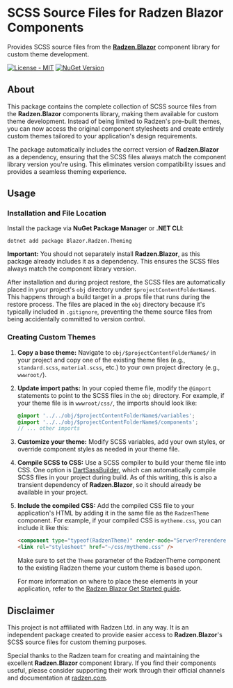 # SCSS Source Files for Radzen Blazor Components

Provides SCSS source files from the [**Radzen.Blazor**](https://www.nuget.org/packages/Radzen.Blazor) component library for custom theme development.

[![License - MIT](https://img.shields.io/github/license/cytoph/blazor-radzen-theming?logo=github&style=for-the-badge)](https://github.com/cytoph/blazor-radzen-theming/blob/master/LICENSE)
[![NuGet Version](https://img.shields.io/nuget/v/Blazor.Radzen.Theming?logo=nuget&style=for-the-badge)](https://www.nuget.org/packages/Blazor.Radzen.Theming/)

## About

This package contains the complete collection of SCSS source files from the **Radzen.Blazor** components library, making them available for custom theme development. Instead of being limited to Radzen's pre-built themes, you can now access the original component stylesheets and create entirely custom themes tailored to your application's design requirements.

The package automatically includes the correct version of **Radzen.Blazor** as a dependency, ensuring that the SCSS files always match the component library version you're using. This eliminates version compatibility issues and provides a seamless theming experience.

## Usage

### Installation and File Location

Install the package via **NuGet Package Manager** or **.NET CLI**:

```
dotnet add package Blazor.Radzen.Theming
```

**Important:** You should not separately install **Radzen.Blazor**, as this package already includes it as a dependency. This ensures the SCSS files always match the component library version.

After installation and during project restore, the SCSS files are automatically placed in your project's `obj` directory under `$projectContentFolderName$`. This happens through a build target in a .props file that runs during the restore process. The files are placed in the `obj` directory because it's typically included in `.gitignore`, preventing the theme source files from being accidentally committed to version control.

### Creating Custom Themes

1. **Copy a base theme:** Navigate to `obj/$projectContentFolderName$/` in your project and copy one of the existing theme files (e.g., `standard.scss`, `material.scss`, etc.) to your own project directory (e.g., `wwwroot/`).

2. **Update import paths:** In your copied theme file, modify the `@import` statements to point to the SCSS files in the `obj` directory. For example, if your theme file is in `wwwroot/css/`, the imports should look like:
   ```scss
   @import '../../obj/$projectContentFolderName$/variables';
   @import '../../obj/$projectContentFolderName$/components';
   // ... other imports
   ```

3. **Customize your theme:** Modify SCSS variables, add your own styles, or override component styles as needed in your theme file.

4. **Compile SCSS to CSS:** Use a SCSS compiler to build your theme file into CSS. One option is [DartSassBuilder](https://github.com/someuser/DartSassBuilder), which can automatically compile SCSS files in your project during build. As of this writing, this is also a transient dependency of **Radzen.Blazor**, so it should already be available in your project.

5. **Include the compiled CSS:** Add the compiled CSS file to your application's HTML by adding it in the same file as the `RadzenTheme` component. For example, if your compiled CSS is `mytheme.css`, you can include it like this:
   ```html
   <component type="typeof(RadzenTheme)" render-mode="ServerPrerendered" param-Theme="@("standard")" />
   <link rel="stylesheet" href="~/css/mytheme.css" />
   ```
   
   Make sure to set the `Theme` parameter of the RadzenTheme component to the existing Radzen theme your custom theme is based upon.

   For more information on where to place these elements in your application, refer to the [Radzen Blazor Get Started guide](https://blazor.radzen.com/get-started).

## Disclaimer

This project is not affiliated with Radzen Ltd. in any way. It is an independent package created to provide easier access to **Radzen.Blazor**'s SCSS source files for custom theming purposes.

Special thanks to the Radzen team for creating and maintaining the excellent **Radzen.Blazor** component library. If you find their components useful, please consider supporting their work through their official channels and documentation at [radzen.com](https://www.radzen.com/).
